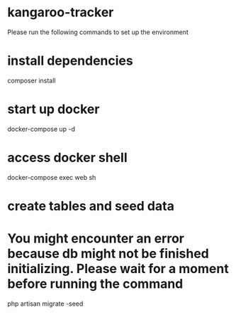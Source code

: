 # kangaroo-tracker

Please run the following commands to set up the environment

# install dependencies
composer install

# start up docker
docker-compose up -d

# access docker shell
docker-compose exec web sh

# create tables and seed data
# You might encounter an error because db might not be finished initializing. Please wait for a moment before running the command
php artisan migrate -seed
